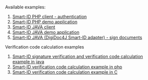 Available examples:
1. [Smart-ID PHP client - authentication](https://github.com/SK-EID/smart-id-php-client)
2. [Smart-ID PHP demo application](https://github.com/SK-EID/smart-id-php-demo)
3. [Smart-ID JAVA client](https://github.com/SK-EID/smart-id-java-client)
4. [Smart-ID JAVA demo application](https://github.com/SK-EID/smart-id-java-demo)
5. [Smart-ID JAVA (DigiDoc4J Smart-ID adapter) - sign documents](https://github.com/SK-EID/digidoc4j-smart-id-adapter)

Verification code calculation examples
1. [Smart-ID signature verification and verification code calculation example in java](https://github.com/SK-EID/smart-id-documentation/blob/master/files/verify.java)
2. [Smart-ID verification code calculation example in php](https://github.com/SK-EID/smart-id-documentation/blob/master/files/control_code.php)
3. [Smart-ID verification code calculation example in C](https://github.com/SK-EID/smart-id-documentation/blob/master/files/main.c)